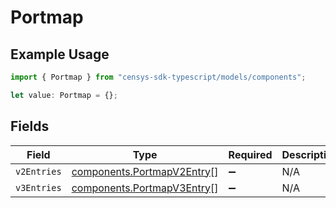 # Portmap

## Example Usage

```typescript
import { Portmap } from "censys-sdk-typescript/models/components";

let value: Portmap = {};
```

## Fields

| Field                                                                    | Type                                                                     | Required                                                                 | Description                                                              |
| ------------------------------------------------------------------------ | ------------------------------------------------------------------------ | ------------------------------------------------------------------------ | ------------------------------------------------------------------------ |
| `v2Entries`                                                              | [components.PortmapV2Entry](../../models/components/portmapv2entry.md)[] | :heavy_minus_sign:                                                       | N/A                                                                      |
| `v3Entries`                                                              | [components.PortmapV3Entry](../../models/components/portmapv3entry.md)[] | :heavy_minus_sign:                                                       | N/A                                                                      |
